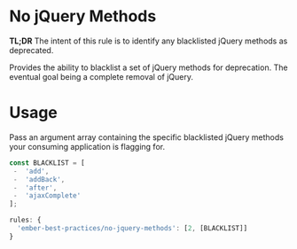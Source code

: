# No jQuery Methods

**TL;DR** The intent of this rule is to identify any blacklisted jQuery methods as deprecated.

Provides the ability to blacklist a set of jQuery methods for deprecation. 
The eventual goal being a complete removal of jQuery.

# Usage

Pass an argument array containing the specific blacklisted jQuery methods your consuming application is flagging for. 

```js
const BLACKLIST = [
 -  'add',
 -  'addBack',
 -  'after',
 -  'ajaxComplete'
];

rules: {
  'ember-best-practices/no-jquery-methods': [2, [BLACKLIST]]
}
```
